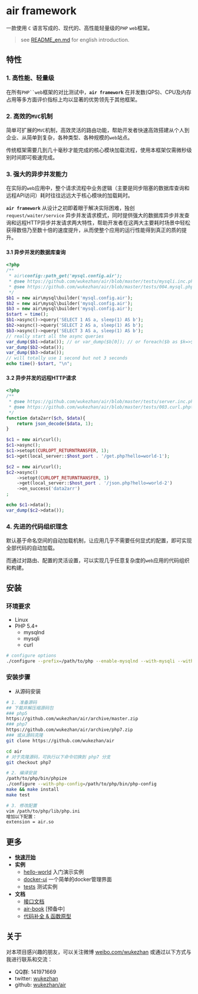 # air framework

一款使用 `C` 语言写成的、现代的、高性能轻量级的`PHP` `web`框架。

> see [README_en.md](README_en.md) for english introduction.

## 特性

### 1. 高性能、轻量级

在所有`PHP``web`框架的对比测试中，**`air framework`** 在并发数(QPS)、CPU及内存占用等多方面评价指标上均以显著的优势领先于其他框架。

### 2. 高效的`MVC`机制

简单可扩展的`MVC`机制，高效灵活的路由功能，帮助开发者快速高效搭建从个人到企业、从简单到复杂，各种类型、各种规模的`web`站点。

传统框架需要几到几十毫秒才能完成的核心模块加载流程，使用本框架仅需微秒级别时间即可极速完成。

### 3. 强大的异步并发能力

在实际的`web`应用中，整个请求流程中业务逻辑（主要是同步阻塞的数据库查询和远程API访问）耗时往往远远大于核心模块的加载耗时。

**`air framework`** 从设计之初即着眼于解决实际困难，独创 `request/waiter/service` 异步并发请求模式，同时提供强大的数据库异步并发查询和远程HTTP异步并发请求两大特性，帮助开发者在这两大主要耗时场景中轻松获得数倍乃至数十倍的速度提升，从而使整个应用的运行性能得到真正的质的提升。

#### 3.1 异步并发的数据库查询

```php
<?php
/**
 * air\config::path_get('mysql.config.air');
 * @see https://github.com/wukezhan/air/blob/master/tests/mysqli.inc.php
 * @see https://github.com/wukezhan/air/blob/master/tests/004.mysql.phpt
 */
$b1 = new air\mysql\builder('mysql.config.air');
$b2 = new air\mysql\builder('mysql.config.air');
$b3 = new air\mysql\builder('mysql.config.air');
$start = time();
$b1->async()->query('SELECT 1 AS a, sleep(1) AS b');
$b2->async()->query('SELECT 2 AS a, sleep(1) AS b');
$b3->async()->query('SELECT 3 AS a, sleep(1) AS b');
// really start all the async queries
var_dump($b1->data()); // or var_dump($b[0]); // or foreach($b as $k=>$v){...}
var_dump($b2->data());
var_dump($b3->data());
// will totally use 1 second but not 3 seconds
echo time()-$start, "\n";
```

#### 3.2 异步并发的远程HTTP请求

```php
<?php
/**
 * @see https://github.com/wukezhan/air/blob/master/tests/server.inc.php
 * @see https://github.com/wukezhan/air/blob/master/tests/003.curl.phpt
 */
function data2arr($ch, $data){
    return json_decode($data, 1);
}

$c1 = new air\curl();
$c1->async();
$c1->setopt(CURLOPT_RETURNTRANSFER, 1);
$c1->get(local_server::$host_port . '/get.php?hello=world-1');

$c2 = new air\curl();
$c2->async()
    ->setopt(CURLOPT_RETURNTRANSFER, 1)
    ->get(local_server::$host_port . '/json.php?hello=world-2')
    ->on_success('data2arr')
;

echo $c1->data();
var_dump($c2->data());
```

### 4. 先进的代码组织理念

默认基于命名空间的自动加载机制，让应用几乎不需要任何显式的配置，即可实现全部代码的自动加载。

而通过对路由、配置的灵活设置，可以实现几乎任意复杂度的`web`应用的代码组织和构建。

## 安装

### 环境要求

* Linux
* PHP 5.4+
    * mysqlnd
    * mysqli
    * curl

```sh
# configure options
./configure --prefix=/path/to/php --enable-mysqlnd --with-mysqli --with-curl
```

### 安装步骤

- 从源码安装

```sh
# 1. 准备源码
## 下载并解压缩源码包
### php5
https://github.com/wukezhan/air/archive/master.zip
### php7
https://github.com/wukezhan/air/archive/php7.zip
### 或从源码克隆
git clone https://github.com/wukezhan/air

cd air
# 对于克隆源码，可执行以下命令切换到 php7 分支
git checkout php7

# 2. 编译安装
/path/to/php/bin/phpize
./configure --with-php-config=/path/to/php/bin/php-config
make && make install
make test

# 3. 修改配置
vim /path/to/php/lib/php.ini
增加以下配置：
extension = air.so
```

## 更多

* **[快速开始](hello-world/README.md)**
* **实例**
	* [hello-world](hello-world) 入门演示实例
	* [docker-ui](https://github.com/wukezhan/docker-ui) 一个简单的docker管理界面
	* [tests](tests) 测试实例
* **文档**
	* [接口文档](helper/doc.md)
	* [air-book](http://air.wukezhan.com) [预备中]
	* [代码补全 & 函数原型](helper/air.php)

## 关于

对本项目感兴趣的朋友，可以关注微博 [weibo.com/wukezhan](http://weibo.com/wukezhan) 或通过以下方式与我进行联系和交流：

* QQ群: 141971669
* twitter: [wukezhan](https://twitter.com/wukezhan)
* github: [wukezhan/air](https://github.com/wukezhan/air)